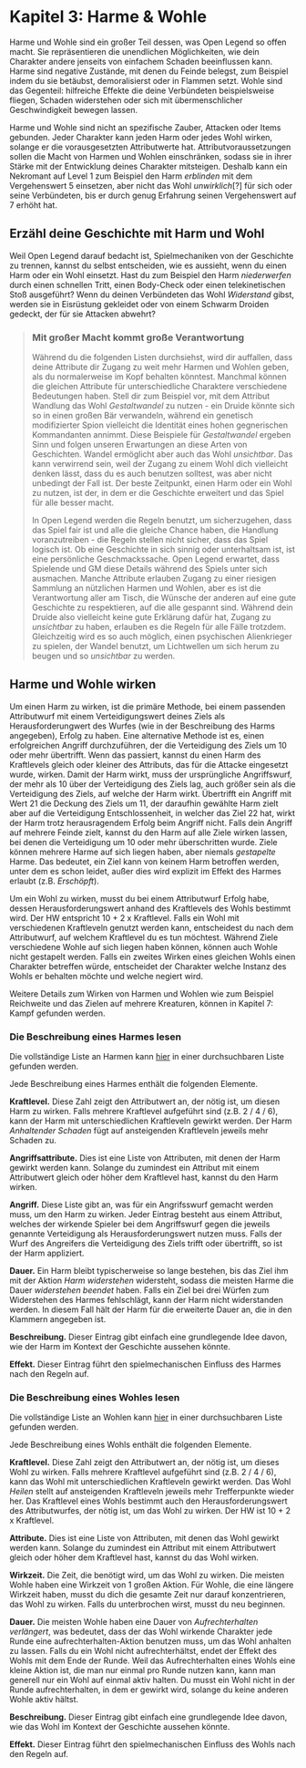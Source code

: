 # Kapitel 3: Harme & Wohle
Harme und Wohle sind ein großer Teil dessen, was Open Legend so offen macht. Sie repräsentieren die unendlichen Möglichkeiten, wie dein Charakter andere jenseits von einfachem Schaden beeinflussen kann. Harme sind negative Zustände, mit denen du Feinde belegst, zum Beispiel indem du sie betäubst, demoralisierst oder in Flammen setzt. Wohle sind das Gegenteil: hilfreiche Effekte die deine Verbündeten beispielsweise fliegen, Schaden widerstehen oder sich mit übermenschlicher Geschwindigkeit bewegen lassen.

Harme und Wohle sind nicht an spezifische Zauber, Attacken oder Items gebunden. Jeder Charakter kann jeden Harm oder jedes Wohl wirken, solange er die vorausgesetzten Attributwerte hat. Attributvoraussetzungen sollen die Macht von Harmen und Wohlen einschränken, sodass sie in ihrer Stärke mit der Entwicklung deines Charakter mitsteigen. Deshalb kann ein Nekromant auf Level 1 zum Beispiel den Harm *erblinden* mit dem Vergehenswert 5 einsetzen, aber nicht das Wohl *unwirklich*[?] für sich oder seine Verbündeten, bis er durch genug Erfahrung seinen Vergehenswert auf 7 erhöht hat.
## Erzähl deine Geschichte mit Harm und Wohl
Weil Open Legend darauf bedacht ist, Spielmechaniken von der Geschichte zu trennen, kannst du selbst entscheiden, wie es aussieht, wenn du einen Harm oder ein Wohl einsetzt. Hast du zum Beispiel den Harm *niederwerfen* durch einen schnellen Tritt, einen Body-Check oder einen telekinetischen Stoß ausgeführt? Wenn du deinen Verbündeten das Wohl *Widerstand* gibst, werden sie in Eisrüstung gekleidet oder von einem Schwarm Droiden gedeckt, der für sie Attacken abwehrt?

> ### Mit großer Macht kommt große Verantwortung
> Während du die folgenden Listen durchsiehst, wird dir auffallen, dass deine Attribute dir Zugang zu weit mehr Harmen und Wohlen geben, als du normalerweise im Kopf behalten könntest. Manchmal können die gleichen Attribute für unterschiedliche Charaktere verschiedene Bedeutungen haben. Stell dir zum Beispiel vor, mit dem Attribut Wandlung das Wohl *Gestaltwandel* zu nutzen - ein Druide könnte sich so in einen großen Bär verwandeln, während ein genetisch modifizierter Spion vielleicht die Identität eines hohen gegnerischen Kommandanten annimmt. Diese Beispiele für *Gestaltwandel* ergeben Sinn und folgen unseren Erwartungen an diese Arten von Geschichten. Wandel ermöglicht aber auch das Wohl *unsichtbar*. Das kann verwirrend sein, weil der Zugang zu einem Wohl dich vielleicht denken lässt, dass du es auch benutzen solltest, was aber nicht unbedingt der Fall ist. Der beste Zeitpunkt, einen Harm oder ein Wohl zu nutzen, ist der, in dem er die Geschichte erweitert und das Spiel für alle besser macht.
> 
> In Open Legend werden die Regeln benutzt, um sicherzugehen, dass das Spiel fair ist und alle die gleiche Chance haben, die Handlung voranzutreiben - die Regeln stellen nicht sicher, dass das Spiel logisch ist. Ob eine Geschichte in sich sinnig oder unterhaltsam ist, ist eine persönliche Geschmackssache. Open Legend erwartet, dass Spielende und GM diese Details während des Spiels unter sich ausmachen. Manche Attribute erlauben Zugang zu einer riesigen Sammlung an nützlichen Harmen und Wohlen, aber es ist die Verantwortung aller am Tisch, die Wünsche der anderen auf eine gute Geschichte zu respektieren, auf die alle gespannt sind. Während dein Druide also vielleicht keine gute Erklärung dafür hat, Zugang zu *unsichtbar* zu haben, erlauben es die Regeln für alle Fälle trotzdem. Gleichzeitig wird es so auch möglich, einen psychischen Alienkrieger zu spielen, der Wandel benutzt, um Lichtwellen um sich herum zu beugen und so *unsichtbar* zu werden.

## Harme und Wohle wirken
Um einen Harm zu wirken, ist die primäre Methode, bei einem passenden Attributwurf mit einem Verteidigungswert deines Ziels als Herausforderungwert des Wurfes (wie in der Beschreibung des Harms angegeben), Erfolg zu haben. Eine alternative Methode ist es, einen erfolgreichen Angriff durchzuführen, der die Verteidigung des Ziels um 10 oder mehr übertrifft. Wenn das passiert, kannst du einen Harm des Kraftlevels gleich oder kleiner des Attributs, das für die Attacke eingesetzt wurde, wirken. Damit der Harm wirkt, muss der ursprüngliche Angriffswurf, der mehr als 10 über der Verteidigung des Ziels lag, auch größer sein als die Verteidigung des Ziels, auf welche der Harm wirkt. Übertrifft ein Angriff mit Wert 21 die Deckung des Ziels um 11, der daraufhin gewählte Harm zielt aber auf die Verteidigung Entschlossenheit, in welcher das Ziel 22 hat, wirkt der Harm trotz herausragendem Erfolg beim Angriff nicht. Falls dein Angriff auf mehrere Feinde zielt, kannst du den Harm auf alle Ziele wirken lassen, bei denen die Verteidigung um 10 oder mehr überschritten wurde. Ziele können mehrere Harme auf sich liegen haben, aber niemals *gestapelte* Harme. Das bedeutet, ein Ziel kann von keinem Harm betroffen werden, unter dem es schon leidet, außer dies wird explizit im Effekt des Harmes erlaubt (z.B. *Erschöpft*).

Um ein Wohl zu wirken, musst du bei einem Attributwurf Erfolg habe, dessen Herausforderungswert anhand des Kraftlevels des Wohls bestimmt wird. Der HW entspricht 10 + 2 x Kraftlevel. Falls ein Wohl mit verschiedenen Kraftleveln genutzt werden kann, entscheidest du nach dem Attributwurf, auf welchem Kraftlevel du es tun möchtest. Während Ziele verschiedene Wohle auf sich liegen haben können, können auch Wohle nicht gestapelt werden. Falls ein zweites Wirken eines gleichen Wohls einen Charakter betreffen würde, entscheidet der Charakter welche Instanz des Wohls er behalten möchte und welche negiert wird. 

Weitere Details zum Wirken von Harmen und Wohlen wie zum Beispiel Reichweite und das Zielen auf mehrere Kreaturen, können in Kapitel 7: Kampf gefunden werden.
### Die Beschreibung eines Harmes lesen
Die vollständige Liste an Harmen kann [hier](./lists/harme.md) in einer durchsuchbaren Liste gefunden werden.

Jede Beschreibung eines Harmes enthält die folgenden Elemente.

**Kraftlevel.** Diese Zahl zeigt den Attributwert an, der nötig ist, um diesen Harm zu wirken. Falls mehrere Kraftlevel aufgeführt sind (z.B. 2 / 4 / 6), kann der Harm mit unterschiedlichen Kraftleveln gewirkt werden. Der Harm *Anhaltender Schaden* fügt auf ansteigenden Kraftleveln jeweils mehr Schaden zu.

**Angriffsattribute.** Dies ist eine Liste von Attributen, mit denen der Harm gewirkt werden kann. Solange du zumindest ein Attribut mit einem Attributwert gleich oder höher dem Kraftlevel hast, kannst du den Harm wirken.

**Angriff.** Diese Liste gibt an, was für ein Angrifsswurf gemacht werden muss, um den Harm zu wirken. Jeder Eintrag besteht aus einem Attribut, welches der wirkende Spieler bei dem Angriffswurf gegen die jeweils genannte Verteidigung als Herausforderungswert nutzen muss. Falls der Wurf des Angreifers die Verteidigung des Ziels trifft oder übertrifft, so ist der Harm appliziert.

**Dauer.** Ein Harm bleibt typischerweise so lange bestehen, bis das Ziel ihm mit der Aktion *Harm widerstehen* widersteht, sodass die meisten Harme die Dauer *widerstehen beendet* haben. Falls ein Ziel bei drei Würfen zum Widerstehen des Harmes fehlschlägt, kann der Harm nicht widerstanden werden. In diesem Fall hält der Harm für die erweiterte Dauer an, die in den Klammern angegeben ist.

**Beschreibung.** Dieser Eintrag gibt einfach eine grundlegende Idee davon, wie der Harm im Kontext der Geschichte aussehen könnte.

**Effekt.** Dieser Eintrag führt den spielmechanischen Einfluss des Harmes nach den Regeln auf.
### Die Beschreibung eines Wohles lesen
Die vollständige Liste an Wohlen kann [hier](./lists/wohle.md) in einer durchsuchbaren Liste gefunden werden.

Jede Beschreibung eines Wohls enthält die folgenden Elemente.

**Kraftlevel.** Diese Zahl zeigt den Attributwert an, der nötig ist, um dieses Wohl zu wirken. Falls mehrere Kraftlevel aufgeführt sind (z.B. 2 / 4 / 6), kann das Wohl mit unterschiedlichen Kraftleveln gewirkt werden. Das Wohl *Heilen* stellt auf ansteigenden Kraftleveln jeweils mehr Trefferpunkte wieder her. Das Kraftlevel eines Wohls bestimmt auch den Herausforderungswert des Attributwurfes, der nötig ist, um das Wohl zu wirken. Der HW ist 10 + 2 x Kraftlevel.

**Attribute.** Dies ist eine Liste von Attributen, mit denen das Wohl gewirkt werden kann. Solange du zumindest ein Attribut mit einem Attributwert gleich oder höher dem Kraftlevel hast, kannst du das Wohl wirken.

**Wirkzeit.** Die Zeit, die benötigt wird, um das Wohl zu wirken. Die meisten Wohle haben eine Wirkzeit von 1 großen Aktion. Für Wohle, die eine längere Wirkzeit haben, musst du dich die gesamte Zeit nur darauf konzentrieren, das Wohl zu wirken. Falls du unterbrochen wirst, musst du neu beginnen.

**Dauer.** Die meisten Wohle haben eine Dauer von *Aufrechterhalten verlängert*, was bedeutet, dass der das Wohl wirkende Charakter jede Runde eine aufrechterhalten-Aktion benutzen muss, um das Wohl anhalten zu lassen. Falls du ein Wohl nicht aufrechterhältst, endet der Effekt des Wohls mit dem Ende der Runde. Weil das Aufrechterhalten eines Wohls eine kleine Aktion ist, die man nur einmal pro Runde nutzen kann, kann man generell nur ein Wohl auf einmal aktiv halten. Du musst ein Wohl nicht in der Runde aufrechterhalten, in dem er gewirkt wird, solange du keine anderen Wohle aktiv hältst.

**Beschreibung.** Dieser Eintrag gibt einfach eine grundlegende Idee davon, wie das Wohl im Kontext der Geschichte aussehen könnte.

**Effekt.** Dieser Eintrag führt den spielmechanischen Einfluss des Wohls nach den Regeln auf.